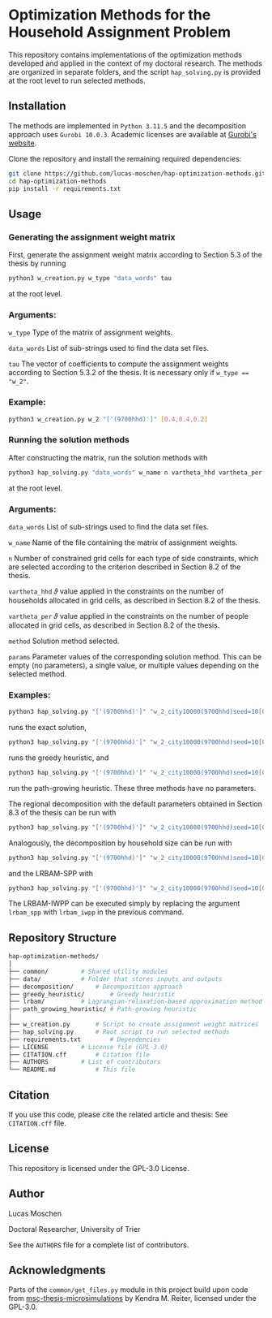 # Optimization Methods for the Household Assignment Problem

This repository contains implementations of the optimization methods developed and applied in the context of my doctoral research.
The methods are organized in separate folders, and the script `hap_solving.py` is provided at the root level to run selected methods.


## Installation

The methods are implemented in `Python 3.11.5` and the decomposition approach uses `Gurobi 10.0.3`.
Academic licenses are available at [Gurobi's website](https://www.gurobi.com/academia/academic-program-and-licenses).

Clone the repository and install the remaining required dependencies:

```bash
git clone https://github.com/lucas-moschen/hap-optimization-methods.git
cd hap-optimization-methods
pip install -r requirements.txt
```


## Usage

### Generating the assignment weight matrix

First, generate the assignment weight matrix according to Section 5.3 of the thesis by running

```bash
python3 w_creation.py w_type "data_words" tau
```

at the root level.

### Arguments:

`w_type` Type of the matrix of assignment weights.

`data_words` List of sub-strings used to find the data set files.

`tau` The vector of coefficients to compute the assignment weights according to Section 5.3.2 of the thesis. 
It is necessary only if `w_type == "w_2"`. 

### Example:

```bash
python3 w_creation.py w_2 "['(9700hhd)']" [0.4,0.4,0.2]
```

### Running the solution methods

After constructing the matrix, run the solution methods with

```bash
python3 hap_solving.py "data_words" w_name n vartheta_hhd vartheta_per method params
```

at the root level.

### Arguments:

`data_words` List of sub-strings used to find the data set files.

`w_name` Name of the file containing the matrix of assignment weights.

`n` Number of constrained grid cells for each type of side constraints, which are selected according to the criterion described in Section 8.2 of the thesis.

`vartheta_hhd` 𝜗 value applied in the constraints on the number of households allocated in grid cells, as described in Section 8.2 of the thesis.

`vartheta_per` 𝜗 value applied in the constraints on the number of people allocated in grid cells, as described in Section 8.2 of the thesis.

`method` Solution method selected.

`params` Parameter values of the corresponding solution method. This can be empty (no parameters), a single value, or multiple values depending on the selected method.

### Examples:

```bash
python3 hap_solving.py "['(9700hhd)']" "w_2_city10000(9700hhd)seed=10[0.4, 0.4, 0.2].csv" 46 0.95 0.95 exact
```
runs the exact solution, 
```bash
python3 hap_solving.py "['(9700hhd)']" "w_2_city10000(9700hhd)seed=10[0.4, 0.4, 0.2].csv" 46 0.95 0.95 greedy
```
runs the greedy heuristic, and
```bash
python3 hap_solving.py "['(9700hhd)']" "w_2_city10000(9700hhd)seed=10[0.4, 0.4, 0.2].csv" 46 0.95 0.95 path_gr
```
run the path-growing heuristic. These three methods have no parameters.

The regional decomposition with the default parameters obtained in Section 8.3 of the thesis can be run with
```bash
python3 hap_solving.py "['(9700hhd)']" "w_2_city10000(9700hhd)seed=10[0.4, 0.4, 0.2].csv" 46 0.95 0.95 reg_decomp 5000 0.97 0.05 0.3 100
```

Analogously, the decomposition by household size can be run with 
```bash
python3 hap_solving.py "['(9700hhd)']" "w_2_city10000(9700hhd)seed=10[0.4, 0.4, 0.2].csv" 46 0.95 0.95 hhd_decomp 2500 0.97 0.05 0.3
```
and the LRBAM-SPP with 
```bash
python3 hap_solving.py "['(9700hhd)']" "w_2_city10000(9700hhd)seed=10[0.4, 0.4, 0.2].csv" 46 0.95 0.95 lrbam_spp 0.075 0.01 1.01
```
The LRBAM-IWPP can be executed simply by replacing the argument `lrbam_spp` with `lrbam_iwpp` in the previous command.


## Repository Structure
```bash
hap-optimization-methods/
│
├── common/			# Shared utility modules
├── data/			# Folder that stores inputs and outputs 
├── decomposition/		# Decomposition approach
├── greedy_heuristic/		# Greedy heuristic
├── lrbam/			# Lagrangian-relaxation-based approximation method
├── path_growing_heuristic/	# Path-growing heuristic
│
├── w_creation.py		# Script to create assignment weight matrices
├── hap_solving.py		# Root script to run selected methods
├── requirements.txt		# Dependencies
├── LICENSE			# License file (GPL-3.0)
├── CITATION.cff		# Citation file
├── AUTHORS			# List of contributors
└── README.md			# This file
```


## Citation
If you use this code, please cite the related article and thesis:
See `CITATION.cff` file.


## License
This repository is licensed under the GPL-3.0 License.


## Author
Lucas Moschen

Doctoral Researcher, University of Trier

See the `AUTHORS` file for a complete list of contributors.


## Acknowledgments

Parts of the `common/get_files.py` module in this project build upon code from [msc-thesis-microsimulations](https://github.com/ReiterKM/msc-thesis-microsimulations) by Kendra M. Reiter, licensed under the GPL-3.0.

